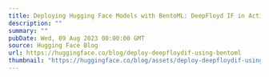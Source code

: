 ```yaml
---
title: Deploying Hugging Face Models with BentoML: DeepFloyd IF in Action
description: ""
summary: ""
pubDate: Wed, 09 Aug 2023 00:00:00 GMT
source: Hugging Face Blog
url: https://huggingface.co/blog/deploy-deepfloydif-using-bentoml
thumbnail: "https://huggingface.co/blog/assets/deploy-deepfloydif-using-bentoml/thumbnail.png"
---
```


